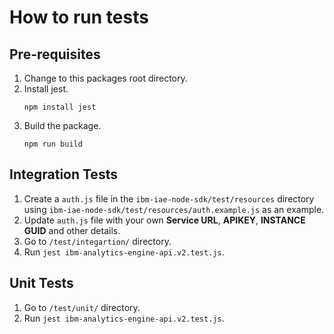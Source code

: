 # How to run tests

## Pre-requisites
1. Change to this packages root directory.
1. Install jest.
    ```
    npm install jest
    ```
1. Build the package.
    ```
    npm run build
    ```

## Integration Tests

1. Create a `auth.js` file in the `ibm-iae-node-sdk/test/resources` directory using `ibm-iae-node-sdk/test/resources/auth.example.js` as an example.
1. Update `auth.js` file with your own **Service URL**, **APIKEY**, **INSTANCE GUID** and other details.
1. Go to `/test/integartion/` directory.
1. Run `jest ibm-analytics-engine-api.v2.test.js`.

## Unit Tests

1. Go to `/test/unit/` directory.
1. Run `jest ibm-analytics-engine-api.v2.test.js`.